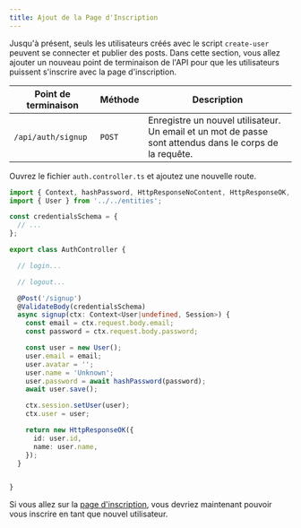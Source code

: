 ```yaml
---
title: Ajout de la Page d'Inscription
---
```


Jusqu'à présent, seuls les utilisateurs créés avec le script `create-user` peuvent se connecter et publier des posts. Dans cette section, vous allez ajouter un nouveau point de terminaison de l'API pour que les utilisateurs puissent s'inscrire avec la page d'inscription.

| Point de terminaison | Méthode | Description |
| --- | --- | --- |
| `/api/auth/signup` | `POST` | Enregistre un nouvel utilisateur. Un email et un mot de passe sont attendus dans le corps de la requête. |

Ouvrez le fichier `auth.controller.ts` et ajoutez une nouvelle route.

```typescript
import { Context, hashPassword, HttpResponseNoContent, HttpResponseOK, HttpResponseUnauthorized, Post, Session, ValidateBody, verifyPassword } from '@foal/core';
import { User } from '../../entities';

const credentialsSchema = {
  // ...
};

export class AuthController {

  // login...

  // logout...

  @Post('/signup')
  @ValidateBody(credentialsSchema)
  async signup(ctx: Context<User|undefined, Session>) {
    const email = ctx.request.body.email;
    const password = ctx.request.body.password;

    const user = new User();
    user.email = email;
    user.avatar = '';
    user.name = 'Unknown';
    user.password = await hashPassword(password);
    await user.save();

    ctx.session.setUser(user);
    ctx.user = user;

    return new HttpResponseOK({
      id: user.id,
      name: user.name,
    });
  }


}

```

Si vous allez sur la [page d'inscription](http://localhost:3000/signup), vous devriez maintenant pouvoir vous inscrire en tant que nouvel utilisateur.